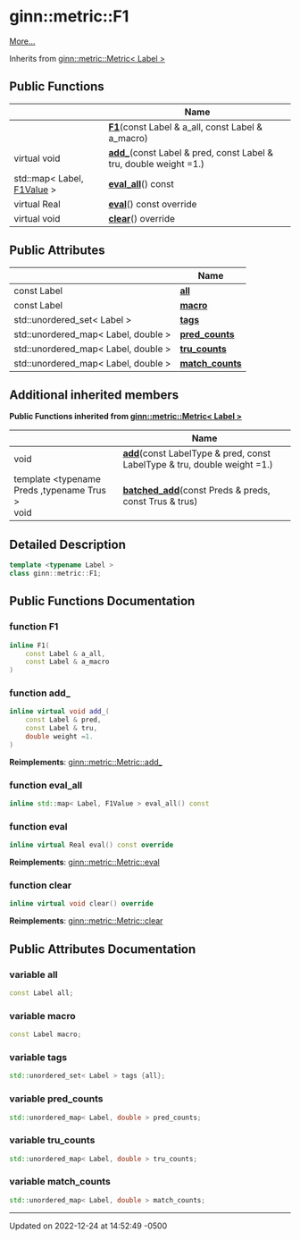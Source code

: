 # ginn::metric::F1


 [More...](#detailed-description)

Inherits from [ginn::metric::Metric< Label >](api/Classes/classginn_1_1metric_1_1_metric.md)

## Public Functions

|                | Name           |
| -------------- | -------------- |
| | **[F1](api/Classes/classginn_1_1metric_1_1_f1.md#function-f1)**(const Label & a_all, const Label & a_macro) |
| virtual void | **[add_](api/Classes/classginn_1_1metric_1_1_f1.md#function-add_)**(const Label & pred, const Label & tru, double weight =1.) |
| std::map< Label, [F1Value](api/Classes/structginn_1_1metric_1_1_f1_value.md) > | **[eval_all](api/Classes/classginn_1_1metric_1_1_f1.md#function-eval_all)**() const |
| virtual Real | **[eval](api/Classes/classginn_1_1metric_1_1_f1.md#function-eval)**() const override |
| virtual void | **[clear](api/Classes/classginn_1_1metric_1_1_f1.md#function-clear)**() override |

## Public Attributes

|                | Name           |
| -------------- | -------------- |
| const Label | **[all](api/Classes/classginn_1_1metric_1_1_f1.md#variable-all)**  |
| const Label | **[macro](api/Classes/classginn_1_1metric_1_1_f1.md#variable-macro)**  |
| std::unordered_set< Label > | **[tags](api/Classes/classginn_1_1metric_1_1_f1.md#variable-tags)**  |
| std::unordered_map< Label, double > | **[pred_counts](api/Classes/classginn_1_1metric_1_1_f1.md#variable-pred_counts)**  |
| std::unordered_map< Label, double > | **[tru_counts](api/Classes/classginn_1_1metric_1_1_f1.md#variable-tru_counts)**  |
| std::unordered_map< Label, double > | **[match_counts](api/Classes/classginn_1_1metric_1_1_f1.md#variable-match_counts)**  |

## Additional inherited members

**Public Functions inherited from [ginn::metric::Metric< Label >](api/Classes/classginn_1_1metric_1_1_metric.md)**

|                | Name           |
| -------------- | -------------- |
| void | **[add](api/Classes/classginn_1_1metric_1_1_metric.md#function-add)**(const LabelType & pred, const LabelType & tru, double weight =1.) |
| template <typename Preds ,typename Trus \> <br>void | **[batched_add](api/Classes/classginn_1_1metric_1_1_metric.md#function-batched_add)**(const Preds & preds, const Trus & trus) |


## Detailed Description

```cpp
template <typename Label >
class ginn::metric::F1;
```

## Public Functions Documentation

### function F1

```cpp
inline F1(
    const Label & a_all,
    const Label & a_macro
)
```


### function add_

```cpp
inline virtual void add_(
    const Label & pred,
    const Label & tru,
    double weight =1.
)
```


**Reimplements**: [ginn::metric::Metric::add_](api/Classes/classginn_1_1metric_1_1_metric.md#function-add_)


### function eval_all

```cpp
inline std::map< Label, F1Value > eval_all() const
```


### function eval

```cpp
inline virtual Real eval() const override
```


**Reimplements**: [ginn::metric::Metric::eval](api/Classes/classginn_1_1metric_1_1_metric.md#function-eval)


### function clear

```cpp
inline virtual void clear() override
```


**Reimplements**: [ginn::metric::Metric::clear](api/Classes/classginn_1_1metric_1_1_metric.md#function-clear)


## Public Attributes Documentation

### variable all

```cpp
const Label all;
```


### variable macro

```cpp
const Label macro;
```


### variable tags

```cpp
std::unordered_set< Label > tags {all};
```


### variable pred_counts

```cpp
std::unordered_map< Label, double > pred_counts;
```


### variable tru_counts

```cpp
std::unordered_map< Label, double > tru_counts;
```


### variable match_counts

```cpp
std::unordered_map< Label, double > match_counts;
```


-------------------------------

Updated on 2022-12-24 at 14:52:49 -0500